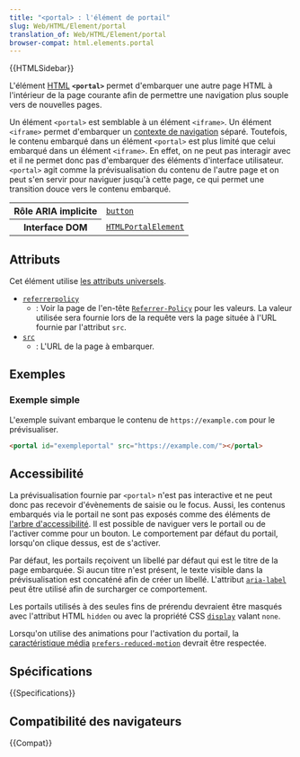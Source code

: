 ```yaml
---
title: "<portal> : l'élément de portail"
slug: Web/HTML/Element/portal
translation_of: Web/HTML/Element/portal
browser-compat: html.elements.portal
---
```


{{HTMLSidebar}}

L'élément [HTML](/fr/docs/Web/HTML) **`<portal>`** permet d'embarquer une autre page HTML à l'intérieur de la page courante afin de permettre une navigation plus souple vers de nouvelles pages.

Un élément `<portal>` est semblable à un élément `<iframe>`. Un élément `<iframe>` permet d'embarquer un [contexte de navigation](/fr/docs/Glossary/Browsing_context) séparé. Toutefois, le contenu embarqué dans un élément `<portal>` est plus limité que celui embarqué dans un élément `<iframe>`. En effet, on ne peut pas interagir avec et il ne permet donc pas d'embarquer des éléments d'interface utilisateur. `<portal>` agit comme la prévisualisation du contenu de l'autre page et on peut s'en servir pour naviguer jusqu'à cette page, ce qui permet une transition douce vers le contenu embarqué.

<table class="properties">
  <tbody>
    <tr>
      <th scope="row">Rôle ARIA implicite</th>
      <td><a href="/fr/docs/Web/Accessibility/ARIA/Roles/button_role"><code>button</code></a></td>
    </tr>
    <tr>
      <th scope="row">Interface DOM</th>
      <td><a href="/fr/docs/Web/API/HTMLPortalElement"><code>HTMLPortalElement</code></a></td>
    </tr>
  </tbody>
</table>

## Attributs

Cet élément utilise [les attributs universels](/fr/docs/Web/HTML/Global_attributes).

- [`referrerpolicy`](#attr-referrerpolicy)
  - : Voir la page de l'en-tête [`Referrer-Policy`](/fr/docs/Web/HTTP/Headers/Referrer-Policy) pour les valeurs. La valeur utilisée sera fournie lors de la requête vers la page située à l'URL fournie par l'attribut `src`.
- [`src`](#attr-src)
  - : L'URL de la page à embarquer.

## Exemples

### Exemple simple

L'exemple suivant embarque le contenu de `https://example.com` pour le prévisualiser.

```html
<portal id="exempleportal" src="https://example.com/"></portal>
```

## Accessibilité

La prévisualisation fournie par `<portal>` n'est pas interactive et ne peut donc pas recevoir d'évènements de saisie ou le focus. Aussi, les contenus embarqués via le portail ne sont pas exposés comme des éléments de [l'arbre d'accessibilité](/fr/docs/Glossary/Accessibility_tree). Il est possible de naviguer vers le portail ou de l'activer comme pour un bouton. Le comportement par défaut du portail, lorsqu'on clique dessus, est de s'activer.

Par défaut, les portails reçoivent un libellé par défaut qui est le titre de la page embarquée. Si aucun titre n'est présent, le texte visible dans la prévisualisation est concaténé afin de créer un libellé. L'attribut [`aria-label`](/fr/docs/Web/Accessibility/ARIA/Attributes/aria-label) peut être utilisé afin de surcharger ce comportement.

Les portails utilisés à des seules fins de prérendu devraient être masqués avec l'attribut HTML `hidden` ou avec la propriété CSS [`display`](/fr/docs/Web/CSS/display) valant `none`.

Lorsqu'on utilise des animations pour l'activation du portail, la [caractéristique média](/fr/docs/Web/CSS/Media_Queries/Using_media_queries#caractéristiques_média_media_features) [`prefers-reduced-motion`](/fr/docs/Web/CSS/@media/prefers-reduced-motion) devrait être respectée.

## Spécifications

{{Specifications}}

## Compatibilité des navigateurs

{{Compat}}
